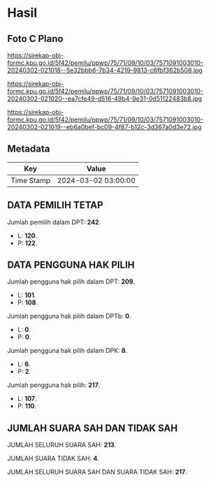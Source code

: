 # Hasil

## Foto C Plano

https://sirekap-obj-formc.kpu.go.id/5f42/pemilu/ppwp/75/71/09/10/03/7571091003010-20240302-021018--5e32bbb6-7b34-4219-9813-c6fbf362b508.jpg

https://sirekap-obj-formc.kpu.go.id/5f42/pemilu/ppwp/75/71/09/10/03/7571091003010-20240302-021020--ea7cfe49-d516-49b4-9e31-0d51122483b8.jpg

https://sirekap-obj-formc.kpu.go.id/5f42/pemilu/ppwp/75/71/09/10/03/7571091003010-20240302-021019--eb6a0bef-bc09-4f87-b12c-3d367a0d3e72.jpg


## Metadata

| Key        | Value               |
| ---------- | ------------------- |
| Time Stamp | 2024-03-02 03:00:00 |


## DATA PEMILIH TETAP

Jumlah pemilih dalam DPT: **242**.
 * L: **120**.
 * P: **122**.

## DATA PENGGUNA HAK PILIH

Jumlah pengguna hak pilih dalam DPT: **209**.
 * L: **101**.
 * P: **108**.

Jumlah pengguna hak pilih dalam DPTb: **0**.
 * L: **0**.
 * P: **0**.

Jumlah pengguna hak pilih dalam DPK: **8**.
 * L: **6**.
 * P: **2**.

Jumlah pengguna hak pilih: **217**.
 * L: **107**.
 * P: **110**.

## JUMLAH SUARA SAH DAN TIDAK SAH

JUMLAH SELURUH SUARA SAH: **213**.

JUMLAH SUARA TIDAK SAH: **4**.

JUMLAH SELURUH SUARA SAH DAN SUARA TIDAK SAH: **217**.


